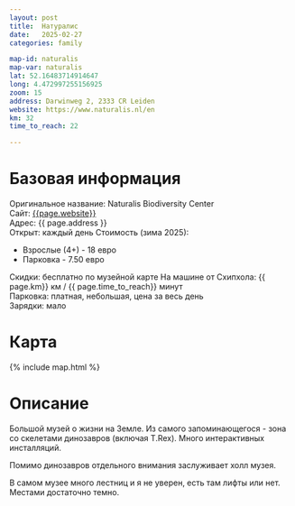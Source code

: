 ```yaml
---
layout: post
title:  Натуралис
date:   2025-02-27
categories: family

map-id: naturalis
map-var: naturalis
lat: 52.16483714914647
long: 4.472997255156925
zoom: 15
address: Darwinweg 2, 2333 CR Leiden
website: https://www.naturalis.nl/en
km: 32
time_to_reach: 22

---
```

# Базовая информация
Оригинальное название: Naturalis Biodiversity Center  
Сайт: [{{page.website}}]({{page.website}})  
Адреc: {{ page.address }}  
Открыт: каждый день
Стоимость (зима 2025):
* Взрослые (4+) - 18 евро
* Парковка - 7.50 евро  


Скидки: бесплатно по музейной карте
На машине от Схипхола: {{ page.km}} км / {{ page.time_to_reach}} минут  
Парковка: платная, небольшая, цена за весь день  
Зарядки: мало

# Карта
{% include map.html %}

# Описание
Большой музей о жизни на Земле. Из самого запоминающегося - зона со скелетами динозавров (включая T.Rex).
Много интерактивных инсталляций. 

Помимо динозавров отдельного внимания заслуживает холл музея.

В самом музее много лестниц и я не уверен, есть там лифты или нет. Местами достаточно темно.